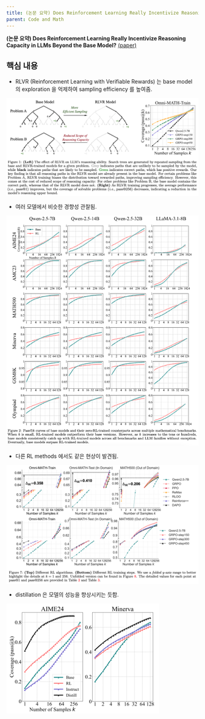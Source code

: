 ```yaml
---
title: (논문 요약) Does Reinforcement Learning Really Incentivize Reasoning Capacity in LLMs Beyond the Base Model?
parent: Code and Math
---
```


**(논문 요약) Does Reinforcement Learning Really Incentivize Reasoning Capacity in LLMs Beyond the Base Model?** [(paper)](https://arxiv.org/pdf/2504.13837)

## 핵심 내용
- RLVR (Reinforcement Learning with Verifiable Rewards) 는 base model 의 exploration 을 억제하여 sampling efficiency 를 높여줌.

<img src="/data/papers/rlvr/sample_efficiency.png" width="800" />

- 여러 모델에서 비슷한 경향성 관찰됨.

<img src="/data/papers/rlvr/model.png" width="800" />

- 다른 RL methods 에서도 같은 현상이 발견됨.

<img src="/data/papers/rlvr/other_methods.png" width="800" />

- distillation 은 모델의 성능을 향상시키는 듯함.

<img src="/data/papers/rlvr/distillation.png" width="400" />


